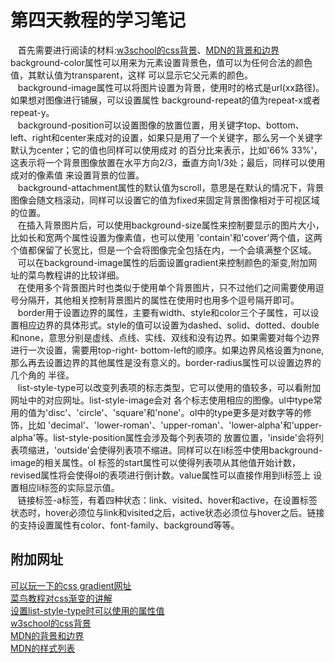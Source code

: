 # 第四天教程的学习笔记

  &nbsp;&nbsp;&nbsp;首先需要进行阅读的材料:[w3school的css背景](https://www.w3school.com.cn/css/css_background.asp)、[MDN的背景和边界](https://developer.mozilla.org/en-US/docs/Learn/CSS/Building_blocks/Backgrounds_and_borders)
  background-color属性可以用来为元素设置背景色，值可以为任何合法的颜色值，其默认值为transparent，这样
  可以显示它父元素的颜色。
  <br>&nbsp;&nbsp;&nbsp;background-image属性可以将图片设置为背景，使用时的格式是url(xx路径)。如果想对图像进行铺展，可以设置属性
  background-repeat的值为repeat-x或者repeat-y。
  <br>&nbsp;&nbsp;&nbsp;background-position可以设置图像的放置位置，用关键字top、bottom、
  left、right和center来成对的设置，如果只是用了一个关键字，那么另一个关键字默认为center；它的值也同样可以使用成对
  的百分比来表示，比如'66% 33%'，这表示将一个背景图像放置在水平方向2/3，垂直方向1/3处；最后，同样可以使用成对的像素值
  来设置背景的位置。
  <br>&nbsp;&nbsp;&nbsp;background-attachment属性的默认值为scroll，意思是在默认的情况下，背景图像会随文档滚动，同样可以设置它的值为fixed来固定背景图像相对于可视区域的位置。
 <br>&nbsp;&nbsp;&nbsp;在插入背景图片后，可以使用background-size属性来控制要显示的图片大小，比如长和宽两个属性设置为像素值，也可以使用
 'contain'和'cover'两个值，这两个值都保留了长宽比，但是一个会将图像完全包括在内，一个会填满整个区域。
 <br>&nbsp;&nbsp;&nbsp;可以在background-image属性的后面设置gradient来控制颜色的渐变,附加网址的菜鸟教程讲的比较详细。
 <br>&nbsp;&nbsp;&nbsp;在使用多个背景图片时也类似于使用单个背景图片，只不过他们之间需要使用逗号分隔开，其他相关控制背景图片的属性在使用时也用多个逗号隔开即可。
 <br>&nbsp;&nbsp;&nbsp;border用于设置边界的属性，主要有width、style和color三个子属性，可以设置相应边界的具体形式。style的值可以设置为dashed、solid、dotted、double和none，意思分别是虚线、点线、实线、双线和没有边界。如果需要对每个边界进行一次设置，需要用top-right-
 bottom-left的顺序。如果边界风格设置为none,那么再去设置边界的其他属性是没有意义的。border-radius属性可以设置边界的几个角的
 半径。
 <br>&nbsp;&nbsp;&nbsp;list-style-type可以改变列表项的标志类型，它可以使用的值较多，可以看附加网址中的对应网址。list-style-image会对
 各个标志使用相应的图像。ul中type常用的值为'disc'、'circle'、'square'和'none'。ol中的type更多是对数字等的修饰，比如
 'decimal'、'lower-roman'、'upper-roman'、'lower-alpha'和'upper-alpha'等。list-style-position属性会涉及每个列表项的
 放置位置，'inside'会将列表项缩进，'outside'会使得列表项不缩进。同样可以在li标签中使用background-image的相关属性。ol
 标签的start属性可以使得列表项从其他值开始计数， revised属性将会使得ol的表项进行倒计数。value属性可以直接作用到li标签上
 设置相应li标签的实际显示值。
 <br>&nbsp;&nbsp;&nbsp;链接标签-a标签，有着四种状态：link、visited、hover和active，在设置标签状态时，hover必须位与link和visited之后，active状态必须位与hover之后。链接的支持设置属性有color、font-family、background等等。

## 附加网址
  [可以玩一下的css gradient网址](https://cssgradient.io/)
  <br>[菜鸟教程对css渐变的讲解](https://www.runoob.com/css3/css3-gradients.html)
  <br>[设置list-style-type时可以使用的属性值](https://www.w3school.com.cn/cssref/pr_list-style-type.asp)
  <br>[w3school的css背景](https://www.w3school.com.cn/css/css_background.asp)
  <br>[MDN的背景和边界](https://developer.mozilla.org/en-US/docs/Learn/CSS/Building_blocks/Backgrounds_and_borders)
  <br>[MDN的样式列表](https://developer.mozilla.org/zh-CN/docs/Learn/CSS/%E4%B8%BA%E6%96%87%E6%9C%AC%E6%B7%BB%E5%8A%A0%E6%A0%B7%E5%BC%8F/Styling_lists)

